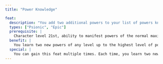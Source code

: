 ```yaml
---
title: "Power Knowledge"

feat:
  description: "You add two additional powers to your list of powers known."
  types: ["Psionic", "Epic"]
  prerequisite: |
    Character level 21st, ability to manifest powers of the normal maximum power level in at least one psionic class.
  benefit: |
    You learn two new powers of any level up to the highest level of power you can manifest. The powers you select must be on your class list or the list for your discipline.
  special: |
    You can gain this feat multiple times. Each time, you learn two new powers at any level up to the highest level of power you can manifest.
---
```


